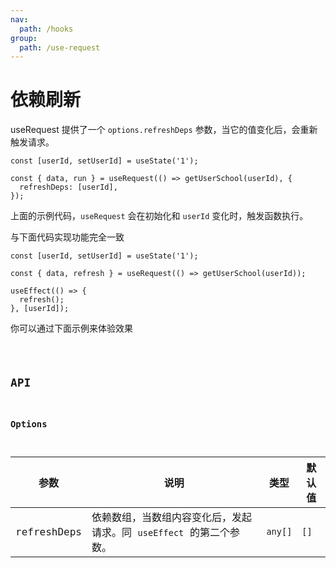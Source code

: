 ```yaml
---
nav:
  path: /hooks
group:
  path: /use-request
---
```


# 依赖刷新

useRequest 提供了一个 `options.refreshDeps` 参数，当它的值变化后，会重新触发请求。

```tsx | pure
const [userId, setUserId] = useState('1');

const { data, run } = useRequest(() => getUserSchool(userId), {
  refreshDeps: [userId],
});
```

上面的示例代码，`useRequest` 会在初始化和 `userId` 变化时，触发函数执行。

与下面代码实现功能完全一致

```tsx | pure
const [userId, setUserId] = useState('1');

const { data, refresh } = useRequest(() => getUserSchool(userId));

useEffect(() => {
  refresh();
}, [userId]);
```

你可以通过下面示例来体验效果

<code src="./demo/refreshDeps.tsx">

## API

### Options

| 参数        | 说明                                                                | 类型    | 默认值 |
| ----------- | ------------------------------------------------------------------- | ------- | ------ |
| refreshDeps | 依赖数组，当数组内容变化后，发起请求。同 `useEffect` 的第二个参数。 | `any[]` | `[]`   |
